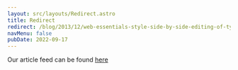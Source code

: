 ```yaml
---
layout: src/layouts/Redirect.astro
title: Redirect
redirect: /blog/2013/12/web-essentials-style-side-by-side-editing-of-typescript-files/
navMenu: false
pubDate: 2022-09-17
---
```

<div>
Our article feed can be found <a href="/blog/2013/12/web-essentials-style-side-by-side-editing-of-typescript-files/">here</a>
</div>
